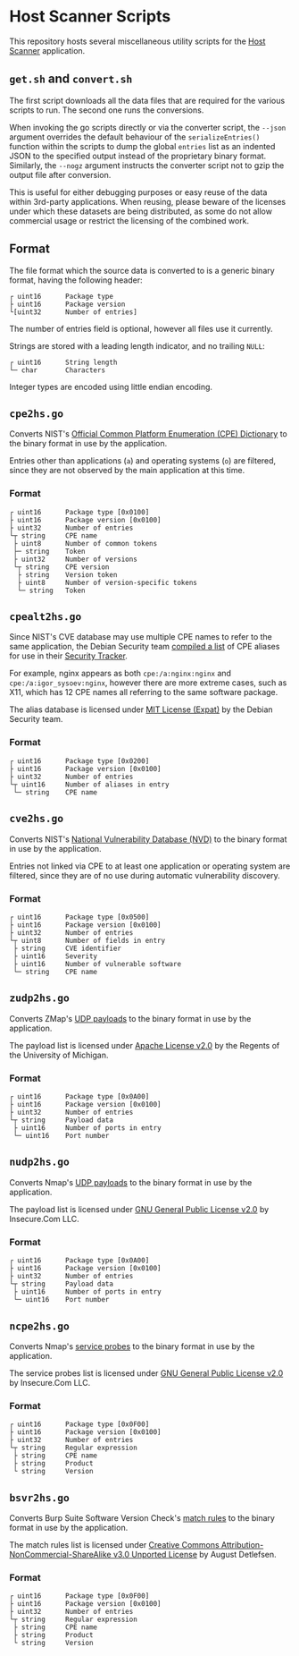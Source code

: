 # Host Scanner Scripts

This repository hosts several miscellaneous utility scripts for the [Host Scanner](https://github.com/RoliSoft/Host-Scanner) application.

## `get.sh` and `convert.sh`

The first script downloads all the data files that are required for the various scripts to run. The second one runs the conversions.

When invoking the go scripts directly or via the converter script, the `--json` argument overrides the default behaviour of the `serializeEntries()` function within the scripts to dump the global `entries` list as an indented JSON to the specified output instead of the proprietary binary format. Similarly, the `--nogz` argument instructs the converter script not to gzip the output file after conversion.

This is useful for either debugging purposes or easy reuse of the data within 3rd-party applications. When reusing, please beware of the licenses under which these datasets are being distributed, as some do not allow commercial usage or restrict the licensing of the combined work.

## Format

The file format which the source data is converted to is a generic binary format, having the following header:

	┌ uint16      Package type
	├ uint16      Package version
	└[uint32      Number of entries]

The number of entries field is optional, however all files use it currently.

Strings are stored with a leading length indicator, and no trailing `NULL`:

	┌ uint16      String length
	└─ char       Characters

Integer types are encoded using little endian encoding.

## `cpe2hs.go`

Converts NIST's [Official Common Platform Enumeration (CPE) Dictionary](https://nvd.nist.gov/cpe.cfm) to the binary format in use by the application.

Entries other than applications (`a`) and operating systems (`o`) are filtered, since they are not observed by the main application at this time.

### Format

	┌ uint16      Package type [0x0100]
	├ uint16      Package version [0x0100]
	├ uint32      Number of entries
	└┬ string     CPE name
	 ├ uint8      Number of common tokens
	 ├─ string    Token
	 ├ uint32     Number of versions
	 └┬ string    CPE version
	  ├ string    Version token
	  ├ uint8     Number of version-specific tokens
	  └─ string   Token

## `cpealt2hs.go`

Since NIST's CVE database may use multiple CPE names to refer to the same application, the Debian Security team [compiled a list](https://wiki.debian.org/CPEtagPackagesDep) of CPE aliases for use in their [Security Tracker](https://security-tracker.debian.org/tracker/).

For example, nginx appears as both `cpe:/a:nginx:nginx` and `cpe:/a:igor_sysoev:nginx`, however there are more extreme cases, such as X11, which has 12 CPE names all referring to the same software package.

The alias database is licensed under [MIT License (Expat)](https://www.debian.org/legal/licenses/mit) by the Debian Security team.

### Format

	┌ uint16      Package type [0x0200]
	├ uint16      Package version [0x0100]
	├ uint32      Number of entries
	└┬ uint16     Number of aliases in entry
	 └─ string    CPE name

## `cve2hs.go`

Converts NIST's [National Vulnerability Database (NVD)](https://nvd.nist.gov/download.cfm) to the binary format in use by the application.

Entries not linked via CPE to at least one application or operating system are filtered, since they are of no use during automatic vulnerability discovery.

### Format

	┌ uint16      Package type [0x0500]
	├ uint16      Package version [0x0100]
	├ uint32      Number of entries
	└┬ uint8      Number of fields in entry
	 ├ string     CVE identifier
	 ├ uint16     Severity
	 ├ uint16     Number of vulnerable software
	 └─ string    CPE name

## `zudp2hs.go`

Converts ZMap's [UDP payloads](https://github.com/zmap/zmap/tree/master/examples/udp-probes) to the binary format in use by the application.

The payload list is licensed under [Apache License v2.0](https://www.apache.org/licenses/LICENSE-2.0) by the Regents of the University of Michigan.

### Format

	┌ uint16      Package type [0x0A00]
	├ uint16      Package version [0x0100]
	├ uint32      Number of entries
	└┬ string     Payload data
	 ├ uint16     Number of ports in entry
	 └─ uint16    Port number

## `nudp2hs.go`

Converts Nmap's [UDP payloads](https://nmap.org/book/nmap-payloads.html) to the binary format in use by the application.

The payload list is licensed under [GNU General Public License v2.0](https://www.gnu.org/licenses/gpl-2.0.html) by Insecure.Com LLC.

### Format

	┌ uint16      Package type [0x0A00]
	├ uint16      Package version [0x0100]
	├ uint32      Number of entries
	└┬ string     Payload data
	 ├ uint16     Number of ports in entry
	 └─ uint16    Port number

## `ncpe2hs.go`

Converts Nmap's [service probes](https://nmap.org/book/vscan-fileformat.html) to the binary format in use by the application.

The service probes list is licensed under [GNU General Public License v2.0](https://www.gnu.org/licenses/gpl-2.0.html) by Insecure.Com LLC.

### Format

	┌ uint16      Package type [0x0F00]
	├ uint16      Package version [0x0100]
	├ uint32      Number of entries
	└┬ string     Regular expression
	 ├ string     CPE name
	 ├ string     Product
	 └ string     Version

## `bsvr2hs.go`

Converts Burp Suite Software Version Check's [match rules](https://github.com/augustd/burp-suite-software-version-checks/blob/master/src/burp/match-rules.tab) to the binary format in use by the application.

The match rules list is licensed under [Creative Commons Attribution-NonCommercial-ShareAlike v3.0 Unported License](https://creativecommons.org/licenses/by-nc-sa/3.0/) by August Detlefsen.

### Format

	┌ uint16      Package type [0x0F00]
	├ uint16      Package version [0x0100]
	├ uint32      Number of entries
	└┬ string     Regular expression
	 ├ string     CPE name
	 ├ string     Product
	 └ string     Version